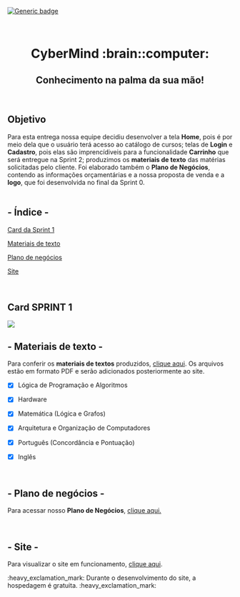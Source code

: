 [![Generic badge](https://img.shields.io/badge/SPRINT_1-CONCLUÍDA-blue.svg)](https://shields.io/)

 <br>
 
<h1 text align="center">CyberMind :brain::computer:</h1> 
<h2 text align="center">Conhecimento na palma da sua mão!</h2>

<br>

## Objetivo

<p> Para esta entrega nossa equipe decidiu desenvolver a tela <b>Home</b>, pois é por meio dela que o usuário terá acesso ao catálogo de cursos; telas de <b>Login</b> e <b>Cadastro</b>, pois elas são imprencídiveis para a funcionalidade <b>Carrinho</b> que será entregue na Sprint 2; produzimos os <b>materiais de texto</b> das matérias solicitadas pelo cliente. Foi elaborado também o <b>Plano de Negócios</b>, contendo as informações orçamentárias e a nossa proposta de venda e a <b>logo</b>, que foi desenvolvida no final da Sprint 0.

</br>
</br>

## - Índice -
<a name="ancora"></a>

 [Card da Sprint 1](#ancora1)
 
 [Materiais de texto](#ancora2)
 
 [Plano de negócios](#ancora3)
 
 [Site](#ancora4)
 
 </br>

<a id="ancora1"></a>
## Card SPRINT 1 
<img src="Código/assets/img/card-sprint1.png">

<br>

<a id="ancora2"></a>
## - Materiais de texto -
Para conferir os <b>materiais de textos</b> produzidos, [clique aqui](https://github.com/arapujo/pi_primeiro_semestre/tree/master/SPRINT%201/Materiais%20Did%C3%A1ticos). Os arquivos estão em formato PDF e serão adicionados posteriormente ao site.


- [x] Lógica de Programação e Algoritmos

- [x] Hardware

- [x] Matemática (Lógica e Grafos)

- [x] Arquitetura e Organização de Computadores

- [x] Português (Concordância e Pontuação)

- [x] Inglês
<br>

<a id="ancora3"></a>
## - Plano de negócios -
Para acessar nosso <b>Plano de Negócios</b>, [clique aqui.](https://github.com/arapujo/pi_primeiro_semestre/blob/master/SPRINT%201/Materiais%20Did%C3%A1ticos/Plano%20de%20Neg%C3%B3cios.pdf)
 
<br>

<a id="ancora4"></a>
## - Site -
Para visualizar o site em funcionamento, [clique aqui](http://cybermind.atwebpages.com/).

<p font-size="16px"> :heavy_exclamation_mark: Durante o desenvolvimento do site, a hospedagem é gratuita. :heavy_exclamation_mark: <p>
 
 
